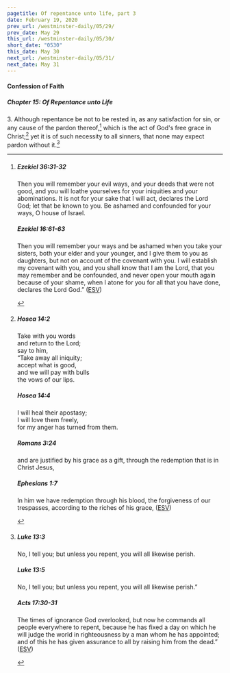 ```yaml
---
pagetitle: Of repentance unto life, part 3
date: February 19, 2020
prev_url: /westminster-daily/05/29/
prev_date: May 29
this_url: /westminster-daily/05/30/
short_date: "0530"
this_date: May 30
next_url: /westminster-daily/05/31/
next_date: May 31
---
```


#### Confession of Faith

##### Chapter 15: Of Repentance unto Life

3\. Although repentance be not to be rested in, as any satisfaction for sin, or any cause of the pardon thereof,[^fnref:wcf1] which is the act of God's free grace in Christ;[^fnref:wcf2] yet it is of such necessity to all sinners, that none may expect pardon without it.[^fnref:wcf3]

[^fnref:wcf1]: <div class="esv"><h5>Ezekiel 36:31-32</h5> <div class="esv-text"><p id="p26036031.01-1">Then you will remember your evil ways, and your deeds that were not good, and you will loathe yourselves for your iniquities and your abominations. It is not for your sake that I will act, declares the Lord <span class="small-caps">God</span>; let that be known to you. Be ashamed and confounded for your ways, O house of Israel.</p> </div><h5>Ezekiel 16:61-63</h5> <div class="esv-text"><p id="p26016061.01-2">Then you will remember your ways and be ashamed when you take your sisters, both your elder and your younger, and I give them to you as daughters, but not on account of the covenant with you. I will establish my covenant with you, and you shall know that I am the <span class="small-caps">Lord</span>, that you may remember and be confounded, and never open your mouth again because of your shame, when I atone for you for all that you have done, declares the Lord <span class="small-caps">God</span>.&#8221;  (<a href="http://www.esv.org" class="copyright">ESV</a>)</p> </div> </div>

[^fnref:wcf2]: <div class="esv"><h5>Hosea 14:2</h5> <div class="esv-text"><div class="block-indent"> <p class="line-group" id="p28014002.01-1">Take with you words<br /> <span class="indent"></span>and return to the <span class="small-caps">Lord</span>;<br /> say to him,<br /> <span class="indent"></span>&#8220;Take away all iniquity;<br /> accept what is good,<br /> <span class="indent"></span>and we will pay with bulls<br /> <span class="indent"></span>the vows of our lips.</p> </div> </div><h5>Hosea 14:4</h5> <div class="esv-text"><div class="block-indent"> <p class="line-group" id="p28014004.01-2">I will heal their apostasy;<br /> <span class="indent"></span>I will love them freely,<br /> <span class="indent"></span>for my anger has turned from them.</p> </div> </div><h5>Romans 3:24</h5> <div class="esv-text"><p id="p45003024.01-3">and are justified by his grace as a gift, through the redemption that is in Christ Jesus,</p> </div><h5>Ephesians 1:7</h5> <div class="esv-text"><p id="p49001007.01-4">In him we have redemption through his blood, the forgiveness of our trespasses, according to the riches of his grace,  (<a href="http://www.esv.org" class="copyright">ESV</a>)</p> </div> </div>

[^fnref:wcf3]: <div class="esv"><h5>Luke 13:3</h5> <div class="esv-text"><p id="p42013003.01-1"><span class="woc">No, I tell you; but unless you repent, you will all likewise perish.</span></p> </div><h5>Luke 13:5</h5> <div class="esv-text"><p id="p42013005.01-2"><span class="woc">No, I tell you; but unless you repent, you will all likewise perish.&#8221;</span></p> </div><h5>Acts 17:30-31</h5> <div class="esv-text"><p id="p44017030.01-3">The times of ignorance God overlooked, but now he commands all people everywhere to repent, because he has fixed a day on which he will judge the world in righteousness by a man whom he has appointed; and of this he has given assurance to all by raising him from the dead.&#8221;  (<a href="http://www.esv.org" class="copyright">ESV</a>)</p> </div> </div>


